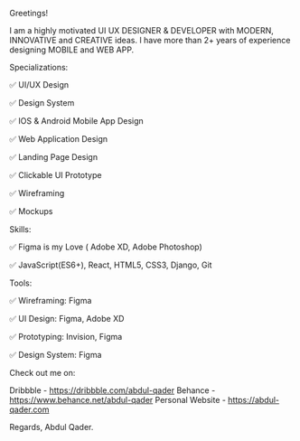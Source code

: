 Greetings!

I am a highly motivated UI UX DESIGNER & DEVELOPER with MODERN, INNOVATIVE and CREATIVE ideas. I have more than 2+ years of experience designing  MOBILE and WEB APP.

Specializations:

✅ UI/UX Design

✅ Design System

✅ IOS & Android Mobile App Design

✅ Web Application Design

✅ Landing Page Design

✅ Clickable UI Prototype

✅ Wireframing

✅ Mockups



Skills:

✅ Figma is my Love ( Adobe XD, Adobe Photoshop)

✅ JavaScript(ES6+), React, HTML5, CSS3, Django, Git


Tools:

✅ Wireframing: Figma

✅ UI Design: Figma, Adobe XD

✅ Prototyping: Invision, Figma

✅ Design System: Figma


Check out me on: 

Dribbble - https://dribbble.com/abdul-qader
Behance - https://www.behance.net/abdul-qader
Personal Website - https://abdul-qader.com

Regards,
Abdul Qader.
